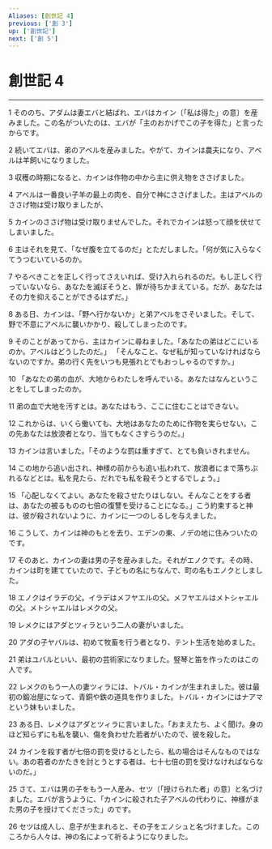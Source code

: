 ```yaml
---
Aliases: [創世記 4]
previous: ['創 3']
up: ['創世記']
next: ['創 5']
---
```

# 創世記 4

***




1 
そののち、アダムは妻エバと結ばれ、エバはカイン〔「私は得た」の意〕を産みました。この名がついたのは、エバが「主のおかげでこの子を得た」と言ったからです。 



2 
続いてエバは、弟のアベルを産みました。やがて、カインは農夫になり、アベルは羊飼いになりました。 



3 
収穫の時期になると、カインは作物の中から主に供え物をささげました。 



4 
アベルは一番良い子羊の最上の肉を、自分で神にささげました。主はアベルのささげ物は受け取りましたが、 



5 
カインのささげ物は受け取りませんでした。それでカインは怒って顔を伏せてしまいました。 



6 
主はそれを見て、「なぜ腹を立てるのだ」とただしました。「何が気に入らなくてうつむいているのか。 



7 
やるべきことを正しく行ってさえいれば、受け入れられるのだ。もし正しく行っていないなら、あなたを滅ぼそうと、罪が待ちかまえている。だが、あなたはその力を抑えることができるはずだ。」 



8 
ある日、カインは、「野へ行かないか」と弟アベルをさそいました。そして、野で不意にアベルに襲いかかり、殺してしまったのです。 



9 
そのことがあってから、主はカインに尋ねました。「あなたの弟はどこにいるのか。アベルはどうしたのだ。」 「そんなこと、なぜ私が知っていなければならないのですか。弟の行く先をいつも見張れとでもおっしゃるのですか。」 



10 
「あなたの弟の血が、大地からわたしを呼んでいる。あなたはなんということをしてしまったのか。 



11 
弟の血で大地を汚すとは。あなたはもう、ここに住むことはできない。 



12 
これからは、いくら働いても、大地はあなたのために作物を実らせない。この先あなたは放浪者となり、当てもなくさすらうのだ。」 



13 
カインは言いました。「そのような罰は重すぎて、とても負いきれません。 



14 
この地から追い出され、神様の前からも追い払われて、放浪者にまで落ちぶれるなどとは。私を見たら、だれでも私を殺そうとするでしょう。」 



15 
「心配しなくてよい。あなたを殺させたりはしない。そんなことをする者は、あなたの被るものの七倍の復讐を受けることになる。」こう約束すると神は、彼が殺されないように、カインに一つのしるしを与えました。 



16 
こうして、カインは神のもとを去り、エデンの東、ノデの地に住みついたのです。 



17 
そのあと、カインの妻は男の子を産みました。それがエノクです。その時、カインは町を建てていたので、子どもの名にちなんで、町の名もエノクとしました。 



18 
エノクはイラデの父。イラデはメフヤエルの父。メフヤエルはメトシャエルの父。メトシャエルはレメクの父。 



19 
レメクにはアダとツィラという二人の妻がいました。 



20 
アダの子ヤバルは、初めて牧畜を行う者となり、テント生活を始めました。 



21 
弟はユバルといい、最初の芸術家になりました。竪琴と笛を作ったのはこの人です。 



22 
レメクのもう一人の妻ツィラには、トバル・カインが生まれました。彼は最初の鍛冶屋になって、青銅や鉄の道具を作りました。トバル・カインにはナアマという妹もいました。 



23 
ある日、レメクはアダとツィラに言いました。「おまえたち、よく聞け。身のほど知らずにも私を襲い、傷を負わせた若者がいたので、彼を殺した。 



24 
カインを殺す者が七倍の罰を受けるとしたら、私の場合はそんなものではない。あの若者のかたきを討とうとする者は、七十七倍の罰を受けなければならないのだ。」 



25 
さて、エバは男の子をもう一人産み、セツ〔「授けられた者」の意〕と名づけました。エバが言うように、「カインに殺された子アベルの代わりに、神様がまた男の子を授けてくださった」のです。 



26 
セツは成人し、息子が生まれると、その子をエノシュと名づけました。このころから人々は、神の名によって祈るようになりました。
